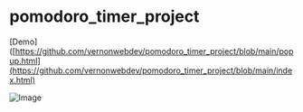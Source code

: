 # pomodoro_timer_project

[Demo]([https://github.com/vernonwebdev/pomodoro_timer_project/blob/main/popup.html](https://github.com/vernonwebdev/pomodoro_timer_project/blob/main/index.html)

![Image](https://github.com/user-attachments/assets/53b28a24-b2e1-47a7-8d01-c814d38cbbf6)
